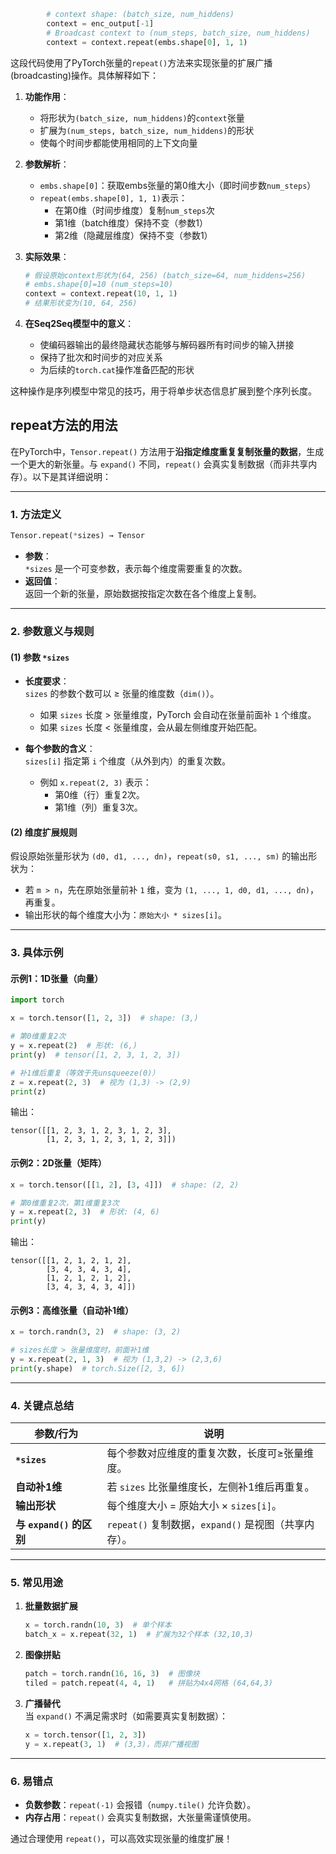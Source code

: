 ```python
        # context shape: (batch_size, num_hiddens)
        context = enc_output[-1]
        # Broadcast context to (num_steps, batch_size, num_hiddens)
        context = context.repeat(embs.shape[0], 1, 1)
```

这段代码使用了PyTorch张量的`repeat()`方法来实现张量的扩展广播(broadcasting)操作。具体解释如下：

1.  **功能作用**：
    *   将形状为`(batch_size, num_hiddens)`的`context`张量
    *   扩展为`(num_steps, batch_size, num_hiddens)`的形状
    *   使每个时间步都能使用相同的上下文向量

2.  **参数解析**：
    *   `embs.shape[0]`：获取embs张量的第0维大小（即时间步数`num_steps`）
    *   `repeat(embs.shape[0], 1, 1)`表示：
        *   在第0维（时间步维度）复制`num_steps`次
        *   第1维（batch维度）保持不变（参数1）
        *   第2维（隐藏层维度）保持不变（参数1）

3.  **实际效果**：
    ```python
    # 假设原始context形状为(64, 256) (batch_size=64, num_hiddens=256)
    # embs.shape[0]=10 (num_steps=10)
    context = context.repeat(10, 1, 1) 
    # 结果形状变为(10, 64, 256)
    ```

4.  **在Seq2Seq模型中的意义**：
    *   使编码器输出的最终隐藏状态能够与解码器所有时间步的输入拼接
    *   保持了批次和时间步的对应关系
    *   为后续的`torch.cat`操作准备匹配的形状

这种操作是序列模型中常见的技巧，用于将单步状态信息扩展到整个序列长度。

## repeat方法的用法

在PyTorch中，`Tensor.repeat()` 方法用于**沿指定维度重复复制张量的数据**，生成一个更大的新张量。与 `expand()` 不同，`repeat()` 会真实复制数据（而非共享内存）。以下是其详细说明：

***

### **1. 方法定义**

```python
Tensor.repeat(*sizes) → Tensor
```

*   **参数**：\
    `*sizes` 是一个可变参数，表示每个维度需要重复的次数。
*   **返回值**：\
    返回一个新的张量，原始数据按指定次数在各个维度上复制。

***

### **2. 参数意义与规则**

#### **(1) 参数 `*sizes`**

*   **长度要求**：\
    `sizes` 的参数个数可以 ≥ 张量的维度数（`dim()`）。
    *   如果 `sizes` 长度 > 张量维度，PyTorch 会自动在张量前面补 `1` 个维度。
    *   如果 `sizes` 长度 < 张量维度，会从最左侧维度开始匹配。

*   **每个参数的含义**：\
    `sizes[i]` 指定第 `i` 个维度（从外到内）的重复次数。
    *   例如 `x.repeat(2, 3)` 表示：
        *   第0维（行）重复2次。
        *   第1维（列）重复3次。

#### **(2) 维度扩展规则**

假设原始张量形状为 `(d0, d1, ..., dn)`，`repeat(s0, s1, ..., sm)` 的输出形状为：

*   若 `m > n`，先在原始张量前补 `1` 维，变为 `(1, ..., 1, d0, d1, ..., dn)`，再重复。
*   输出形状的每个维度大小为：`原始大小 * sizes[i]`。

***

### **3. 具体示例**

#### **示例1：1D张量（向量）**

```python
import torch

x = torch.tensor([1, 2, 3])  # shape: (3,)

# 第0维重复2次
y = x.repeat(2)  # 形状: (6,)
print(y)  # tensor([1, 2, 3, 1, 2, 3])

# 补1维后重复（等效于先unsqueeze(0)）
z = x.repeat(2, 3)  # 视为 (1,3) -> (2,9)
print(z)
```

输出：

    tensor([[1, 2, 3, 1, 2, 3, 1, 2, 3],
            [1, 2, 3, 1, 2, 3, 1, 2, 3]])

#### **示例2：2D张量（矩阵）**

```python
x = torch.tensor([[1, 2], [3, 4]])  # shape: (2, 2)

# 第0维重复2次，第1维重复3次
y = x.repeat(2, 3)  # 形状: (4, 6)
print(y)
```

输出：

    tensor([[1, 2, 1, 2, 1, 2],
            [3, 4, 3, 4, 3, 4],
            [1, 2, 1, 2, 1, 2],
            [3, 4, 3, 4, 3, 4]])

#### **示例3：高维张量（自动补1维）**

```python
x = torch.randn(3, 2)  # shape: (3, 2)

# sizes长度 > 张量维度时，前面补1维
y = x.repeat(2, 1, 3)  # 视为 (1,3,2) -> (2,3,6)
print(y.shape)  # torch.Size([2, 3, 6])
```

***

### **4. 关键点总结**

| 参数/行为                | 说明                                    |
| -------------------- | ------------------------------------- |
| **`*sizes`**         | 每个参数对应维度的重复次数，长度可≥张量维度。               |
| **自动补1维**            | 若 `sizes` 比张量维度长，左侧补1维后再重复。           |
| **输出形状**             | 每个维度大小 = 原始大小 × `sizes[i]`。           |
| **与 `expand()` 的区别** | `repeat()` 复制数据，`expand()` 是视图（共享内存）。 |

***

### **5. 常见用途**

1.  **批量数据扩展**
    ```python
    x = torch.randn(10, 3)  # 单个样本
    batch_x = x.repeat(32, 1)  # 扩展为32个样本 (32,10,3)
    ```
2.  **图像拼贴**
    ```python
    patch = torch.randn(16, 16, 3)  # 图像块
    tiled = patch.repeat(4, 4, 1)   # 拼贴为4x4网格 (64,64,3)
    ```
3.  **广播替代**\
    当 `expand()` 不满足需求时（如需要真实复制数据）：
    ```python
    x = torch.tensor([1, 2, 3])
    y = x.repeat(3, 1)  # (3,3)，而非广播视图
    ```

***

### **6. 易错点**

*   **负数参数**：`repeat(-1)` 会报错（`numpy.tile()` 允许负数）。
*   **内存占用**：`repeat()` 会真实复制数据，大张量需谨慎使用。

通过合理使用 `repeat()`，可以高效实现张量的维度扩展！

